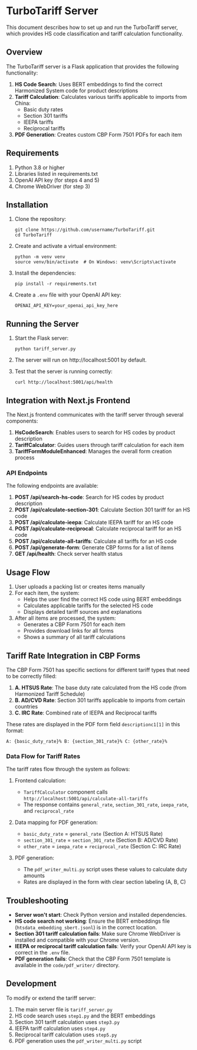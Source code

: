# TurboTariff Server

This document describes how to set up and run the TurboTariff server, which provides HS code classification and tariff calculation functionality.

## Overview

The TurboTariff server is a Flask application that provides the following functionality:

1. **HS Code Search**: Uses BERT embeddings to find the correct Harmonized System code for product descriptions
2. **Tariff Calculation**: Calculates various tariffs applicable to imports from China:
   - Basic duty rates
   - Section 301 tariffs
   - IEEPA tariffs
   - Reciprocal tariffs
3. **PDF Generation**: Creates custom CBP Form 7501 PDFs for each item

## Requirements

1. Python 3.8 or higher
2. Libraries listed in requirements.txt
3. OpenAI API key (for steps 4 and 5)
4. Chrome WebDriver (for step 3)

## Installation

1. Clone the repository:
   ```
   git clone https://github.com/username/TurboTariff.git
   cd TurboTariff
   ```

2. Create and activate a virtual environment:
   ```
   python -m venv venv
   source venv/bin/activate  # On Windows: venv\Scripts\activate
   ```

3. Install the dependencies:
   ```
   pip install -r requirements.txt
   ```

4. Create a `.env` file with your OpenAI API key:
   ```
   OPENAI_API_KEY=your_openai_api_key_here
   ```

## Running the Server

1. Start the Flask server:
   ```
   python tariff_server.py
   ```

2. The server will run on http://localhost:5001 by default.

3. Test that the server is running correctly:
   ```
   curl http://localhost:5001/api/health
   ```

## Integration with Next.js Frontend

The Next.js frontend communicates with the tariff server through several components:

1. **HsCodeSearch**: Enables users to search for HS codes by product description
2. **TariffCalculator**: Guides users through tariff calculation for each item
3. **TariffFormModuleEnhanced**: Manages the overall form creation process

### API Endpoints

The following endpoints are available:

1. **POST /api/search-hs-code**: Search for HS codes by product description
2. **POST /api/calculate-section-301**: Calculate Section 301 tariff for an HS code
3. **POST /api/calculate-ieepa**: Calculate IEEPA tariff for an HS code
4. **POST /api/calculate-reciprocal**: Calculate reciprocal tariff for an HS code
5. **POST /api/calculate-all-tariffs**: Calculate all tariffs for an HS code
6. **POST /api/generate-form**: Generate CBP forms for a list of items
7. **GET /api/health**: Check server health status

## Usage Flow

1. User uploads a packing list or creates items manually
2. For each item, the system:
   - Helps the user find the correct HS code using BERT embeddings
   - Calculates applicable tariffs for the selected HS code
   - Displays detailed tariff sources and explanations
3. After all items are processed, the system:
   - Generates a CBP Form 7501 for each item
   - Provides download links for all forms
   - Shows a summary of all tariff calculations

## Tariff Rate Integration in CBP Forms

The CBP Form 7501 has specific sections for different tariff types that need to be correctly filled:

1. **A. HTSUS Rate**: The base duty rate calculated from the HS code (from Harmonized Tariff Schedule)
2. **B. AD/CVD Rate**: Section 301 tariffs applicable to imports from certain countries
3. **C. IRC Rate**: Combined rate of IEEPA and Reciprocal tariffs

These rates are displayed in the PDF form field `descriptionc1[1]` in this format:
```
A: {basic_duty_rate}% B: {section_301_rate}% C: {other_rate}%
```

### Data Flow for Tariff Rates

The tariff rates flow through the system as follows:

1. Frontend calculation:
   - `TariffCalculator` component calls `http://localhost:5001/api/calculate-all-tariffs`
   - The response contains `general_rate`, `section_301_rate`, `ieepa_rate`, and `reciprocal_rate`

2. Data mapping for PDF generation:
   - `basic_duty_rate` = `general_rate` (Section A: HTSUS Rate) 
   - `section_301_rate` = `section_301_rate` (Section B: AD/CVD Rate)
   - `other_rate` = `ieepa_rate` + `reciprocal_rate` (Section C: IRC Rate)

3. PDF generation:
   - The `pdf_writer_multi.py` script uses these values to calculate duty amounts
   - Rates are displayed in the form with clear section labeling (A, B, C)

## Troubleshooting

- **Server won't start**: Check Python version and installed dependencies.
- **HS code search not working**: Ensure the BERT embeddings file (`htsdata_embedding_sbert.jsonl`) is in the correct location.
- **Section 301 tariff calculation fails**: Make sure Chrome WebDriver is installed and compatible with your Chrome version.
- **IEEPA or reciprocal tariff calculation fails**: Verify your OpenAI API key is correct in the `.env` file.
- **PDF generation fails**: Check that the CBP Form 7501 template is available in the `code/pdf_writer/` directory.

## Development

To modify or extend the tariff server:

1. The main server file is `tariff_server.py`
2. HS code search uses `step1.py` and the BERT embeddings
3. Section 301 tariff calculation uses `step3.py`
4. IEEPA tariff calculation uses `step4.py`
5. Reciprocal tariff calculation uses `step5.py`
6. PDF generation uses the `pdf_writer_multi.py` script